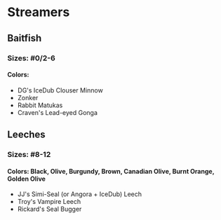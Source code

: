 # Streamers
## Baitfish
### Sizes: #0/2-6
#### Colors:
- DG's IceDub Clouser Minnow
- Zonker
- Rabbit Matukas
- Craven's Lead-eyed Gonga

## Leeches
### Sizes: #8-12
#### Colors: Black, Olive, Burgundy, Brown, Canadian Olive, Burnt Orange, Golden Olive
- JJ's Simi-Seal (or Angora + IceDub) Leech
- Troy's Vampire Leech
- Rickard's Seal Bugger
